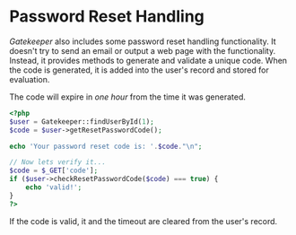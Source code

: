 # Password Reset Handling

*Gatekeeper* also includes some password reset handling functionality. It doesn't try to send an email or output a web page
with the functionality. Instead, it provides methods to generate and validate a unique code. When the code is generated, it is
added into the user's record and stored for evaluation.

The code will expire in *one hour* from the time it was generated.

```php
<?php
$user = Gatekeeper::findUserById(1);
$code = $user->getResetPasswordCode();

echo 'Your password reset code is: '.$code."\n";

// Now lets verify it...
$code = $_GET['code'];
if ($user->checkResetPasswordCode($code) === true) {
    echo 'valid!';
}
?>
```

If the code is valid, it and the timeout are cleared from the user's record.